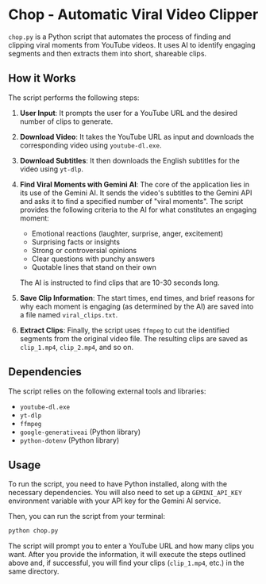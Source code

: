# Chop - Automatic Viral Video Clipper

`chop.py` is a Python script that automates the process of finding and clipping viral moments from YouTube videos. It uses AI to identify engaging segments and then extracts them into short, shareable clips.

## How it Works

The script performs the following steps:

1.  **User Input**: It prompts the user for a YouTube URL and the desired number of clips to generate.

2.  **Download Video**: It takes the YouTube URL as input and downloads the corresponding video using `youtube-dl.exe`.

3.  **Download Subtitles**: It then downloads the English subtitles for the video using `yt-dlp`.

4.  **Find Viral Moments with Gemini AI**: The core of the application lies in its use of the Gemini AI. It sends the video's subtitles to the Gemini API and asks it to find a specified number of "viral moments". The script provides the following criteria to the AI for what constitutes an engaging moment:
    *   Emotional reactions (laughter, surprise, anger, excitement)
    *   Surprising facts or insights
    *   Strong or controversial opinions
    *   Clear questions with punchy answers
    *   Quotable lines that stand on their own

    The AI is instructed to find clips that are 10-30 seconds long.

5.  **Save Clip Information**: The start times, end times, and brief reasons for why each moment is engaging (as determined by the AI) are saved into a file named `viral_clips.txt`.

6.  **Extract Clips**: Finally, the script uses `ffmpeg` to cut the identified segments from the original video file. The resulting clips are saved as `clip_1.mp4`, `clip_2.mp4`, and so on.

## Dependencies

The script relies on the following external tools and libraries:

*   `youtube-dl.exe`
*   `yt-dlp`
*   `ffmpeg`
*   `google-generativeai` (Python library)
*   `python-dotenv` (Python library)

## Usage

To run the script, you need to have Python installed, along with the necessary dependencies. You will also need to set up a `GEMINI_API_KEY` environment variable with your API key for the Gemini AI service.

Then, you can run the script from your terminal:

```bash
python chop.py
```

The script will prompt you to enter a YouTube URL and how many clips you want. After you provide the information, it will execute the steps outlined above and, if successful, you will find your clips (`clip_1.mp4`, etc.) in the same directory.
